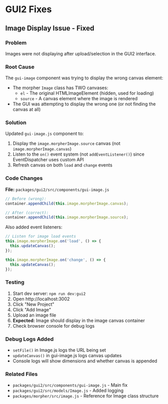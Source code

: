 # GUI2 Fixes

## Image Display Issue - Fixed

### Problem
Images were not displaying after upload/selection in the GUI2 interface.

### Root Cause
The `gui-image` component was trying to display the wrong canvas element:
- The morpher `Image` class has TWO canvases:
  - `el` - The original HTMLImageElement (hidden, used for loading)
  - `source` - A canvas element where the image is rendered
- The GUI was attempting to display the wrong one (or not finding the canvas at all)

### Solution
Updated `gui-image.js` component to:
1. Display the `image.morpherImage.source` canvas (not `image.morpherImage.canvas`)
2. Listen to the `on()` event system (not `addEventListener()`) since EventDispatcher uses custom API
3. Refresh canvas on both `load` and `change` events

### Code Changes

**File:** `packages/gui2/src/components/gui-image.js`

```javascript
// Before (wrong):
container.appendChild(this.image.morpherImage.canvas);

// After (correct):
container.appendChild(this.image.morpherImage.source);
```

Also added event listeners:

```javascript
// Listen for image load events
this.image.morpherImage.on('load', () => {
  this.updateCanvas();
});

this.image.morpherImage.on('change', () => {
  this.updateCanvas();
});
```

### Testing
1. Start dev server: `npm run dev:gui2`
2. Open http://localhost:3002
3. Click "New Project"
4. Click "Add Image"
5. Upload an image file
6. **Expected:** Image should display in the image canvas container
7. Check browser console for debug logs

### Debug Logs Added
- `setFile()` in Image.js logs the URL being set
- `updateCanvas()` in gui-image.js logs canvas updates
- Console logs will show dimensions and whether canvas is appended

### Related Files
- `packages/gui2/src/components/gui-image.js` - Main fix
- `packages/gui2/src/models/Image.js` - Added logging
- `packages/morpher/src/image.js` - Reference for Image class structure
